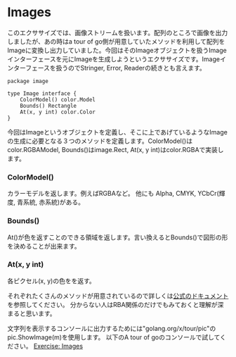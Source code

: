 # Images
このエクササイズでは、画像ストリームを扱います。配列のところで画像を出力しましたが、あの時はa tour of go側が用意していたメソッドを利用して配列をImageに変換し出力していました。今回はそのImageオブジェクトを扱うImageインターフェースを元にImageを生成しようというエクササイズです。Imageインターフェースを扱うのでStringer, Error, Readerの続きとも言えます。
```
package image

type Image interface {
    ColorModel() color.Model
    Bounds() Rectangle
    At(x, y int) color.Color
}
```

今回はImageというオブジェクトを定義し、そこに上であげているようなImageの生成に必要となる３つのメソッドを定義します。ColorModel()はcolor.RGBAModel, Bounds()はimage.Rect, At(x, y int)はcolor.RGBAで実装します。

### ColorModel()
カラーモデルを返します。例えばRGBAなど。
他にも Alpha, CMYK, YCbCr(輝度, 青系統, 赤系統)がある。
### Bounds()
At()が色を返すことのできる領域を返します。言い換えるとBounds()で図形の形を決めることが出来ます。
### At(x, y int)
各ピクセル(x, y)の色をを返す。

それぞれたくさんのメソッドが用意されているので詳しくは[公式のドキュメント](https://golang.org/pkg/image/)を参照してください。
分からない人はRBA関係のだけでもみておくと理解が深まると思います。

文字列を表示するコンソールに出力するためには"golang.org/x/tour/pic"のpic.ShowImage(m)を使用します。
以下のA tour of goのコンソールで試してください。
[Exercise: Images](https://tour.golang.org/methods/25)